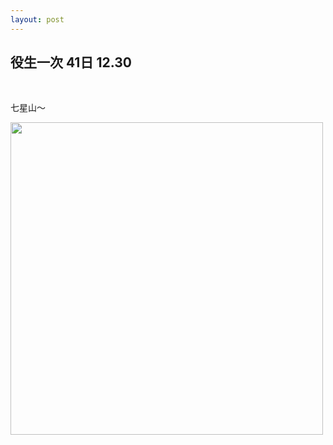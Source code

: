 ```yaml
---
layout: post
---
```


役生一次 41日 12.30
---

<br>

七星山～

<img src="{{site.url}}/img/2014-12-25/house.jpg" height="500px">



<br>
